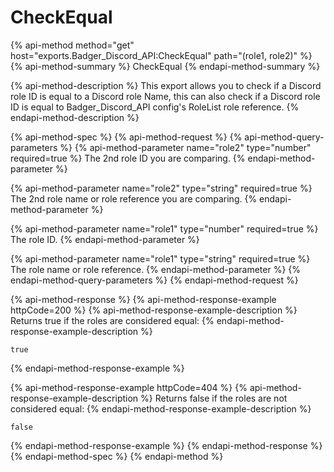 # CheckEqual

{% api-method method="get" host="exports.Badger\_Discord\_API:CheckEqual" path="\(role1, role2\)" %}
{% api-method-summary %}
CheckEqual
{% endapi-method-summary %}

{% api-method-description %}
This export allows you to check if a Discord role ID is equal to a Discord role Name, this can also check if a Discord role ID is equal to Badger\_Discord\_API config's RoleList role reference.
{% endapi-method-description %}

{% api-method-spec %}
{% api-method-request %}
{% api-method-query-parameters %}
{% api-method-parameter name="role2" type="number" required=true %}
The 2nd role ID you are comparing.
{% endapi-method-parameter %}

{% api-method-parameter name="role2" type="string" required=true %}
The 2nd role name or role reference you are comparing.
{% endapi-method-parameter %}

{% api-method-parameter name="role1" type="number" required=true %}
The role ID.
{% endapi-method-parameter %}

{% api-method-parameter name="role1" type="string" required=true %}
The role name or role reference.
{% endapi-method-parameter %}
{% endapi-method-query-parameters %}
{% endapi-method-request %}

{% api-method-response %}
{% api-method-response-example httpCode=200 %}
{% api-method-response-example-description %}
Returns true if the roles are considered equal:
{% endapi-method-response-example-description %}

```
true
```
{% endapi-method-response-example %}

{% api-method-response-example httpCode=404 %}
{% api-method-response-example-description %}
Returns false if the roles are not considered equal:
{% endapi-method-response-example-description %}

```text
false
```
{% endapi-method-response-example %}
{% endapi-method-response %}
{% endapi-method-spec %}
{% endapi-method %}

